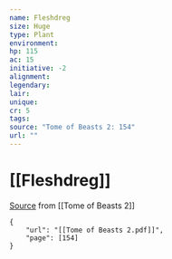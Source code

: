 ```yaml
---
name: Fleshdreg
size: Huge
type: Plant
environment: 
hp: 115
ac: 15
initiative: -2
alignment: 
legendary: 
lair: 
unique: 
cr: 5
tags: 
source: "Tome of Beasts 2: 154"
url: ""
---
```

# [[Fleshdreg]]

[Source](zotero://open-pdf/library/items/9UQIAB6R?page=154) from [[Tome of Beasts 2]]

```pdf
{
	"url": "[[Tome of Beasts 2.pdf]]",
	"page": [154]
}
```

